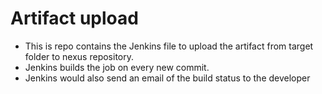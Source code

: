 # Artifact upload

* This is repo contains the Jenkins file to upload the artifact from target folder to nexus repository.
* Jenkins builds the job on every new commit.
* Jenkins would also send an email of the build status to the developer
